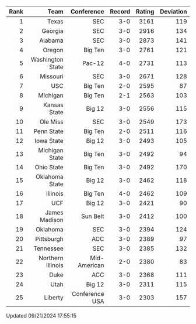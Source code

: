 | Rank  | Team                 | Conference           | Record   | Rating | Deviation |
| ---:  | ---:                 | ---:                 | ---:     | ---:   | ---:      |
| 1     | Texas                | SEC                  | 3-0      | 3161   | 119       |
| 2     | Georgia              | SEC                  | 3-0      | 2916   | 134       |
| 3     | Alabama              | SEC                  | 3-0      | 2873   | 141       |
| 4     | Oregon               | Big Ten              | 3-0      | 2761   | 121       |
| 5     | Washington State     | Pac-12               | 4-0      | 2731   | 113       |
| 6     | Missouri             | SEC                  | 3-0      | 2671   | 128       |
| 7     | USC                  | Big Ten              | 2-0      | 2595   | 87        |
| 8     | Michigan             | Big Ten              | 2-1      | 2563   | 103       |
| 9     | Kansas State         | Big 12               | 3-0      | 2556   | 115       |
| 10    | Ole Miss             | SEC                  | 3-0      | 2549   | 173       |
| 11    | Penn State           | Big Ten              | 2-0      | 2511   | 116       |
| 12    | Iowa State           | Big 12               | 3-0      | 2493   | 105       |
| 13    | Michigan State       | Big Ten              | 3-0      | 2492   | 94        |
| 14    | Ohio State           | Big Ten              | 3-0      | 2492   | 170       |
| 15    | Oklahoma State       | Big 12               | 3-0      | 2462   | 118       |
| 16    | Illinois             | Big Ten              | 4-0      | 2462   | 109       |
| 17    | UCF                  | Big 12               | 3-0      | 2421   | 90        |
| 18    | James Madison        | Sun Belt             | 3-0      | 2412   | 100       |
| 19    | Oklahoma             | SEC                  | 3-0      | 2394   | 124       |
| 20    | Pittsburgh           | ACC                  | 3-0      | 2389   | 97        |
| 21    | Tennessee            | SEC                  | 3-0      | 2385   | 132       |
| 22    | Northern Illinois    | Mid-American         | 2-0      | 2380   | 83        |
| 23    | Duke                 | ACC                  | 3-0      | 2368   | 111       |
| 24    | Utah                 | Big 12               | 3-0      | 2311   | 115       |
| 25    | Liberty              | Conference USA       | 3-0      | 2303   | 157       |

Updated 09/21/2024 17:55:15
